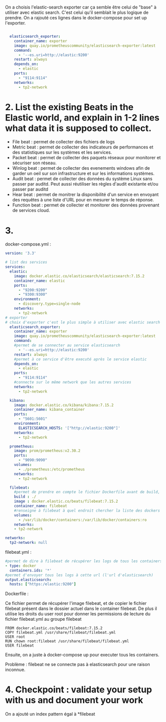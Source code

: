 On a choisis l'elastic-search exporter car ça semble être celui de "base" à utiliser avec elastic search. C'est celui qu'il semblait le plus logique de prendre. On a rajouté ces lignes dans le docker-compose pour set up l'exporter. 

```yml 

  elasticsearch_exporter:
    container_name: exporter
    image: quay.io/prometheuscommunity/elasticsearch-exporter:latest
    command:
      - '--es.uri=http://elastic:9200'
    restart: always
    depends_on:
      - elastic
    ports:
      - "9114:9114"
    networks:
      - tp2-network

```

# 2. List the existing Beats in the Elastic world, and explain in 1-2 lines what data it is supposed to collect.

- File beat : permet de collecter des fichiers de logs
- Metric beat : permet de collecter des indicateurs de performances et des statistiques sur les systèmes et les services. 
- Packet beat : permet de collecter des paquets réseaux pour monitorer et sécuriser son réseau. 
- Winlog beat : permet de collecter des evenements windows afin de garder un oeil sur son infrastructure et sur les informations systèmes. 
- Audit beat : permet de collecter des données du système Linux sans passer par auditd. Peut aussi réutiliser les règles d'audit existante et/ou passer par auditd
- Hear beat : permet de monitrer la disponibilité d'un service en envoyant des requêtes à une liste d'URL pour en mesurer le temps de réponse. 
- Function beat : permet de collecter et monitorer des données provenant de services cloud.

# 3. 


docker-compose.yml : 

``` yml
version: '3.3'

# list des services
services:
  elastic:
    image: docker.elastic.co/elasticsearch/elasticsearch:7.15.2
    container_name: elastic
    ports:
      - "9200:9200"
      - "9300:9300"
    environment:
      - discovery.type=single-node
    networks:
      - tp2-network
# exporter 
# choix d'exporter c'est le plus simple à utiliser avec elastic search
  elasticsearch_exporter:
    container_name: exporter
    image: quay.io/prometheuscommunity/elasticsearch-exporter:latest
    command:
    #permet de se connecter au service elasticsearch
      - '--es.uri=http://elastic:9200'
    restart: always
    #permet à ce service d'être executé après le service elastic
    depends_on:
      - elastic
    ports:
      - "9114:9114"
    #connecte sur le même network que les autres services
    networks:
      - tp2-network

  kibana:
    image: docker.elastic.co/kibana/kibana:7.15.2
    container_name: kibana_container
    ports:
      - "5601:5601"
    environment:
      ELASTICSEARCH_HOSTS: '["http://elastic:9200"]'
    networks:
      - tp2-network

  prometheus:
    image: prom/prometheus:v2.30.2
    ports:
      - "9090:9090"
    volumes:
      - ./prometheus:/etc/prometheus
    networks:
      - tp2-network

  filebeat:
    #permet de prendre en compte le fichier Dockerfile avant de build, qui permet de copier le fichier filebeat.yml dans le container
    build : ./
    image : docker.elastic.co/beats/filebeat:7.15.2
    container_name: filebeat
    #renseigne à filebeat à quel endroit chercher la liste des dockers à récupérer (:ro = readonly)
    volumes:
      - /var/lib/docker/containers:/var/lib/docker/containers:ro
    networks: 
    - tp2-network

networks:
  tp2-network: null
```
filebeat.yml : 

``` yml
#permet de dire à filebeat de récupérer les logs de tous les containers executés par le docker-compose (il cherche dans le dossier renseigné dans volumes de filebeat ci-dessus)
- type: docker
  containers.ids: '*'
#permet d'envoyer tous les logs à cette url (l'url d'elasticsearch)
output.elasticsearch:
  hosts: ["https:/elastic:9200"] 

```
Dockerfile : 

Ce fichier permet de récupérer l'image filebeat, et de copier le fichier filebeat présent dans le dossier actuel dans le container filebeat. De plus il utilise les droits du user root pour donner les permissions de lecture du fichier filebeat.yml au groupe filebeat

``` 
FROM docker.elastic.co/beats/filebeat:7.15.2
COPY filebeat.yml /usr/share/filebeat/filebeat.yml
USER root
RUN chown root:filebeat /usr/share/filebeat/filebeat.yml
USER filebeat
```

Ensuite, on a juste à docker-compose up pour executer tous les containers. 

Problème : filebeat ne se connecte pas à elasticsearch pour une raison inconnue. 

# 4. Checkpoint : validate your setup with us and document your work

On a ajouté un index pattern égal à *filebeat